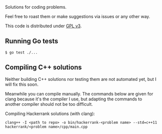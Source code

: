 Solutions for coding problems.

Feel free to roast them or make suggestions via issues or any other way.

This code is distributed under [GPL v3](https://www.gnu.org/licenses/gpl-3.0.html).

## Running Go tests

```
$ go test ./...
```

## Compiling C++ solutions

Neither building C++ solutions nor testing them are not automated yet, but I will fix this soon.

Meanwhile you can compile manually. The commands below are given for clang because it's the compiler I use, but adapting the commands to another compiler should not be too difficult.

Compiling Hackerrank solutions (with clang):

```
clang++ -I <path to repo> -o bin/hackerrank-<problem name> --std=c++11 hackerrank/<problem name>/cpp/main.cpp
```
